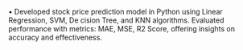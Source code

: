 • Developed stock price prediction model in Python using Linear Regression, SVM, De
cision Tree, and KNN algorithms. Evaluated performance with metrics: MAE, MSE, R2
 Score, offering insights on accuracy and effectiveness.
